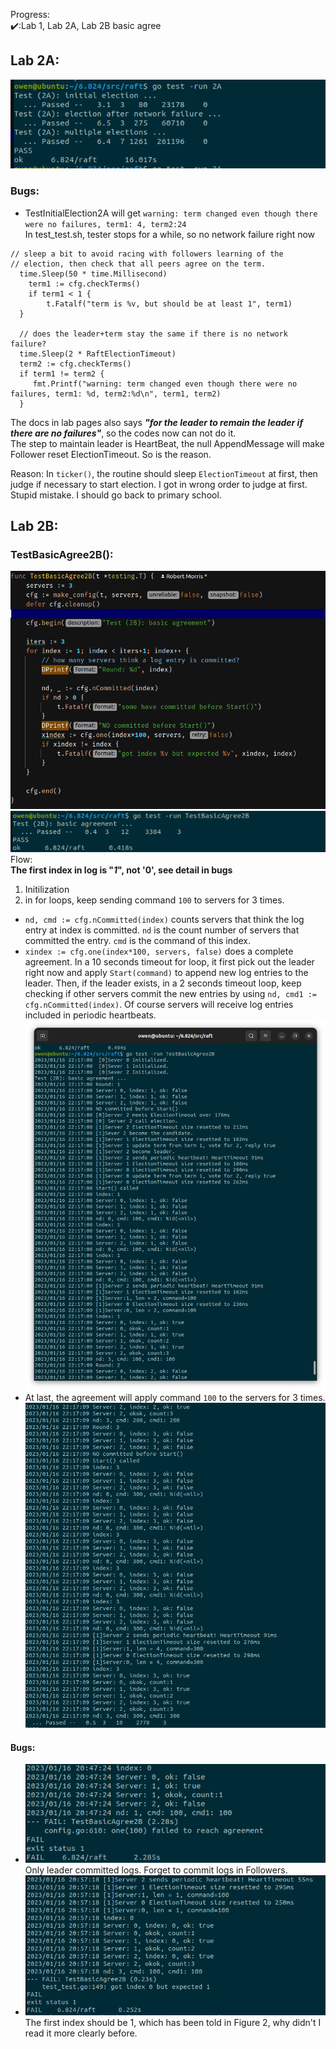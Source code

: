Progress:  
:heavy_check_mark::Lab 1, Lab 2A, Lab 2B basic agree

## Lab 2A:
![2A.png](Pics%2F2A.png)
### Bugs:
* TestInitialElection2A will get `warning: term changed even though there were no failures, term1: 4, term2:24`  
In test_test.sh, tester stops for a while, so no network failure right now
```
// sleep a bit to avoid racing with followers learning of the 
// election, then check that all peers agree on the term.
  time.Sleep(50 * time.Millisecond)
    term1 := cfg.checkTerms()
    if term1 < 1 {
        t.Fatalf("term is %v, but should be at least 1", term1)
  }

  // does the leader+term stay the same if there is no network failure?
  time.Sleep(2 * RaftElectionTimeout)
  term2 := cfg.checkTerms()
  if term1 != term2 {
     fmt.Printf("warning: term changed even though there were no failures, term1: %d, term2:%d\n", term1, term2)
  }
```
The docs in lab pages also says ***"for the leader to remain the leader if there are no failures"***, so the codes now can not do it.  
The step to maintain leader is HeartBeat, the null AppendMessage will make Follower reset ElectionTimeout.
So is the reason.

Reason: In `ticker()`, the routine should sleep `ElectionTimeout` at first, then judge if necessary to start election. I got in wrong order to judge at first. Stupid mistake. I should go back to primary school.

## Lab 2B:
### TestBasicAgree2B():
![funcTestBasicAgree2B.png](Pics%2FfuncTestBasicAgree2B.png)  
![2BBasicAgree.png](Pics%2F2BBasicAgree.png)  
Flow:  
**The first index in log is "*1*", not '0', see detail in bugs**
1. Initilization
2. in for loops, keep sending command `100` to servers for 3 times.
- `nd, cmd := cfg.nCommitted(index)` counts servers that think the log entry at index is committed. `nd` is the count number of servers that committed the entry. `cmd` is the command of this index.
- `xindex := cfg.one(index*100, servers, false)` does a complete agreement. In a 10 seconds timeout for loop, it first pick out the leader right now and apply `Start(command)` to append new log entries to the leader. Then, if the leader exists, in a 2 seconds timeout loop, keep checking if other servers commit the new entries by using `nd, cmd1 := cfg.nCommitted(index)`. Of course servers will receive log entries included in periodic heartbeats.
  ![2BBasicAgreePrint0.png](Pics%2F2BBasicAgreePrint0.png)
- At last, the agreement will apply command `100` to the servers for 3 times. 
![2BBasicAgreePrint1.png](Pics%2F2BBasicAgreePrint1.png)
#### Bugs:
* ![2B_bug0.png](Pics%2F2B_bug0.png)  
    Only leader committed logs. Forget to commit logs in Followers.   
* ![2B_bug1.png](Pics%2F2B_bug1.png)  
    The first index should be 1, which has been told in Figure 2, why didn't I read it more clearly before.
    